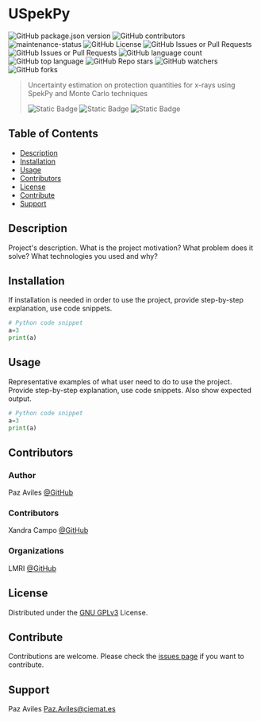 # USpekPy

![GitHub package.json version](https://img.shields.io/github/package-json/v/lmri-met/uspekpy)
![GitHub contributors](https://img.shields.io/github/contributors/lmri-met/uspekpy)
![maintenance-status](https://img.shields.io/badge/maintenance-experimental-blue.svg)
![GitHub License](https://img.shields.io/github/license/lmri-met/uspekpy)
![GitHub Issues or Pull Requests](https://img.shields.io/github/issues/lmri-met/uspekpy)
![GitHub Issues or Pull Requests](https://img.shields.io/github/issues-pr/lmri-met/uspekpy)
![GitHub language count](https://img.shields.io/github/languages/count/lmri-met/uspekpy)
![GitHub top language](https://img.shields.io/github/languages/top/lmri-met/uspekpy)
![GitHub Repo stars](https://img.shields.io/github/stars/lmri-met/uspekpy)
![GitHub watchers](https://img.shields.io/github/watchers/lmri-met/uspekpy)
![GitHub forks](https://img.shields.io/github/forks/lmri-met/uspekpy)

> Uncertainty estimation on protection quantities for x-rays using SpekPy and Monte Carlo techniques
> 
> ![Static Badge](https://img.shields.io/badge/Documentation-blue?link=https%3A%2F%2Fgithub.com%2Flmri-met%2Fuspekpy%2Fblob%2Fmain%2FREADME.md)
> ![Static Badge](https://img.shields.io/badge/Surce_code-blue?link=https%3A%2F%2Fgithub.com%2Flmri-met%2Fuspekpy)
> ![Static Badge](https://img.shields.io/badge/Contribute-blue?link=https%3A%2F%2Fgithub.com%2Flmri-met%2Fuspekpy%2Fissues)

## Table of Contents
- [Description](#description)
- [Installation](#installation)
- [Usage](#usage)
- [Contributors](#contributors)
- [License](#license)
- [Contribute](#contribute)
- [Support](#support)

<a name="description"></a>
## Description
Project's description. What is the project motivation? What problem does it solve? What technologies you used and why?

<a name="installation"></a>
## Installation
If installation is needed in order to use the project, provide step-by-step explanation, use code snippets.
```python
# Python code snippet
a=3
print(a)
```

<a name="usage"></a>
## Usage
Representative examples of what user need to do to use the project. Provide step-by-step explanation, use code snippets. Also show expected output. 
```python
# Python code snippet
a=3
print(a)
```

<a name="contributors"></a>
## Contributors
### Author
Paz Aviles [@GitHub](https://github.com/pazaviles/)
### Contributors
Xandra Campo [@GitHub](https://github.com/xandratxan/)
### Organizations
LMRI [@GitHub](https://github.com/lmri-met/)

<a name="license"></a>
## License
Distributed under the [GNU GPLv3](https://choosealicense.com/licenses/gpl-3.0/) License.

<a name="contribute"></a>
## Contribute
Contributions are welcome. Please check the [issues page](https://github.com/lmri-met/uspekpy/issues) if you want to contribute.

<a name="support"></a>
## Support
Paz Aviles [Paz.Aviles@ciemat.es](mailto:Paz.Aviles@ciemat.es)